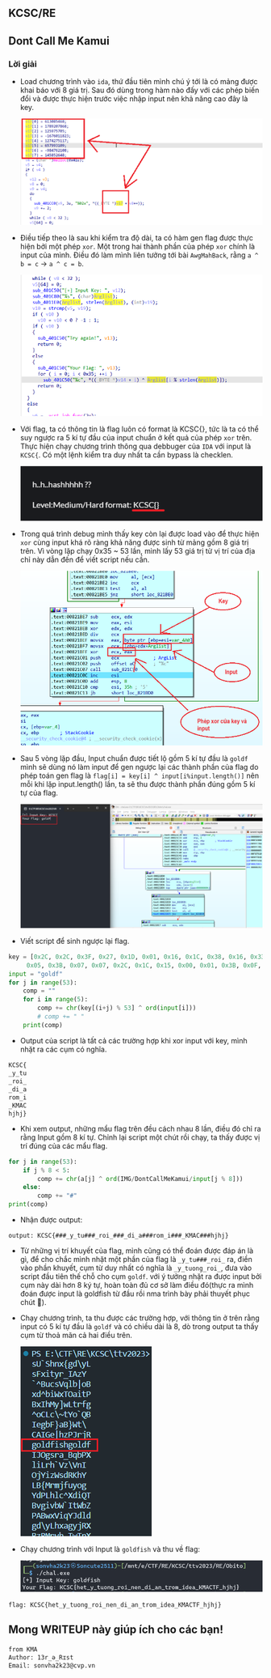 ## KCSC/RE

## Dont Call Me Kamui

### Lời giải

- Load chương trình vào `ida`, thứ đầu tiên mình chú ý tới là có mảng được khai báo với 8 giá trị. Sau đó dùng trong hàm nào đấy với các phép biến đổi và được thực hiện trước việc nhập input nên khả năng cao đây là key.

  ![Alt text](IMG/DontCallMeKamui/image.png)

- Điều tiếp theo là sau khi kiểm tra độ dài, ta có hàm gen flag được thực hiện bởi một phép `xor`. Một trong hai thành phần của phép `xor` chính là input của mình. Điều đó làm mình liên tưởng tới bài `AwgMahBack`, rằng `a ^ b = c` -> `a ^ c = b`.

  ![Alt text](IMG/DontCallMeKamui/image-1.png)

- Với flag, ta có thông tin là flag luôn có format là KCSC{}, tức là ta có thể suy ngược ra 5 kí tự đầu của input chuẩn ở kết quả của phép `xor` trên. Thực hiện chạy chương trình thông qua debbuger của `IDA` với input là `KCSC{`. Có một lệnh kiểm tra duy nhất ta cần bypass là checklen.

  ![Alt text](IMG/DontCallMeKamui/image-2.png)

- Trong quá trình debug mình thấy key còn lại được load vào để thực hiện `xor` cùng input khá rõ ràng khả năng được sinh từ mảng gồm 8 giá trị trên. Vì vòng lặp chạy 0x35 ~ 53 lần, mình lấy 53 giá trị từ vị trí của địa chỉ này dẫn đến để viết script nếu cần.

  ![Alt text](IMG/DontCallMeKamui/image-3.png)

- Sau 5 vòng lặp đầu, Input chuẩn được tiết lộ gồm 5 kí tự đầu là `goldf` mình sẽ dùng nó làm input để gen ngược lại các thành phần của flag do phép toán gen flag là `flag[i] = key[i] ^ input[i%input.length()]` nên mỗi khi lặp input.length() lần, ta sẽ thu được thành phần đúng gồm 5 kí tự của flag.

  ![Alt text](IMG/DontCallMeKamui/image-4.png)

- Viết script để sinh ngược lại flag.

```python
key = [0x2C, 0x2C, 0x3F, 0x27, 0x1D, 0x01, 0x16, 0x1C, 0x38, 0x16, 0x33, 0x10, 0x13, 0x06, 0x1D, 0x0F, 0x38, 0x1D, 0x03, 0x0D, 0x39, 0x07, 0x16, 0x06, 0x38, 0x0B,
     0x05, 0x3B, 0x07, 0x07, 0x2C, 0x1C, 0x15, 0x00, 0x01, 0x3B, 0x0F, 0x0D, 0x16, 0x09, 0x38, 0x24, 0x21, 0x25, 0x25, 0x3D, 0x35, 0x37, 0x0F, 0x05, 0x04, 0x0E, 0x1B]
input = "goldf"
for j in range(53):
    comp = ""
    for i in range(5):
        comp += chr(key[(i+j) % 53] ^ ord(input[i]))
        # comp += " "
    print(comp)

```

- Output của script là tất cả các trường hợp khi xor input với key, mình nhặt ra các cụm có nghĩa.

```
KCSC{
_y_tu
_roi_
_di_a
rom_i
_KMAC
hjhj}
```

- Khi xem output, những mẩu flag trên đều cách nhau 8 lần, điều đó chỉ ra rằng Input gồm 8 kí tự. Chỉnh lại script một chút rồi chạy, ta thấy được vị trí đúng của các mẩu flag.

```python
for j in range(53):
    if j % 8 < 5:
        comp += chr(a[j] ^ ord(IMG/DontCallMeKamui/input[j % 8]))
    else:
        comp += "#"
print(comp)
```

- Nhận được output:

```
output: KCSC{###_y_tu###_roi_###_di_a###rom_i###_KMAC###hjhj}
```

- Từ những vị trí khuyết của flag, mình cũng có thể đoán được đáp án là gì, để cho chắc mình nhặt một phần của flag là `_y_tu###_roi_` ra, điền vào phần khuyết, cụm từ duy nhất có nghĩa là `_y_tuong_roi_`, đưa vào script đầu tiên thế chỗ cho cụm `goldf`. với ý tưởng nhặt ra được input bởi cụm này dài hơn 8 ký tự, hoàn toàn đủ cơ sở làm điều đó(thực ra mình đoán được input là goldfish từ đầu rồi nma trình bày phải thuyết phục chút 🐧).

- Chạy chương trình, ta thu được các trường hợp, với thông tin ở trên rằng input có 5 kí tự đầu là `goldf` và có chiều dài là 8, dò trong output ta thấy cụm từ thoả mãn cả hai điều trên.

  ![Alt text](IMG/DontCallMeKamui/image-5.png)

- Chạy chương trình với Input là `goldfish` và thu về flag:

  ![Alt text](IMG/DontCallMeKamui/image-6.png)

```
flag: KCSC{het_y_tuong_roi_nen_di_an_trom_idea_KMACTF_hjhj}
```

## Mong WRITEUP này giúp ích cho các bạn!

```
from KMA
Author: 13r_ə_Rɪst
Email: sonvha2k23@cvp.vn
```
